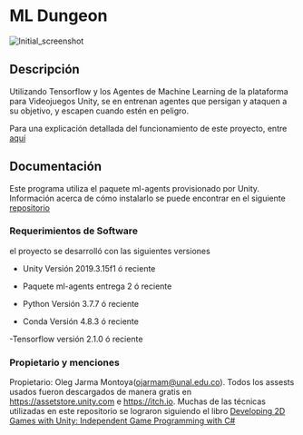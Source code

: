 # ML Dungeon
![Initial_screenshot](https://user-images.githubusercontent.com/42870210/83810095-347dbd80-a67d-11ea-8c47-7707b388a552.png)
## Descripción
Utilizando Tensorflow y los Agentes de Machine Learning de la plataforma para Videojuegos Unity, se en entrenan agentes que persigan y ataquen a su objetivo, y escapen cuando estén en peligro.


Para una explicación detallada del funcionamiento de este proyecto, entre [aquí](/Docs/README.md)

## Documentación
Este programa utiliza el paquete ml-agents provisionado por Unity. Información acerca de cómo instalarlo se puede encontrar en el siguiente [repositorio](https://github.com/Unity-Technologies/ml-agents)

### Requerimientos de Software
el proyecto se desarrolló con las siguientes versiones

- Unity Versión 2019.3.15f1 ó reciente

- Paquete ml-agents entrega 2 ó reciente

- Python Versión 3.7.7 ó reciente

- Conda Versión 4.8.3 ó reciente

-Tensorflow versión 2.1.0 ó reciente

### Propietario y menciones

Propietario: Oleg Jarma Montoya(ojarmam@unal.edu.co). Todos los assests usados fueron descargados de manera gratis en https://assetstore.unity.com e https://itch.io. Muchas de las técnicas utilizadas en este repositorio se lograron siguiendo el libro [Developing 2D Games with Unity: Independent Game Programming with C#](https://www.amazon.com/Developing-Games-Unity-Independent-Programming/dp/1484237714)
